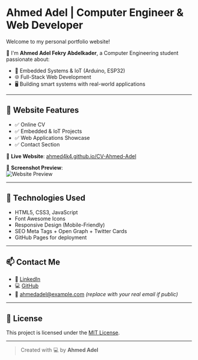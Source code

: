 # Ahmed Adel | Computer Engineer & Web Developer

Welcome to my personal portfolio website!

🚀 I'm **Ahmed Adel Fekry Abdelkader**, a Computer Engineering student passionate about:

- 🔧 Embedded Systems & IoT (Arduino, ESP32)
- 🌐 Full-Stack Web Development
- 🖥️ Building smart systems with real-world applications

---

## 🌟 Website Features

- ✅ Online CV
- ✅ Embedded & IoT Projects
- ✅ Web Applications Showcase
- ✅ Contact Section

🔗 **Live Website**: [ahmed4k4.github.io/CV-Ahmed-Adel](https://ahmed4k4.github.io/CV-Ahmed-Adel/)

📸 **Screenshot Preview**:  
![Website Preview](https://ahmed4k4.github.io/CV-Ahmed-Adel/images/profile.jpg)

---

## 📂 Technologies Used

- HTML5, CSS3, JavaScript
- Font Awesome Icons
- Responsive Design (Mobile-Friendly)
- SEO Meta Tags + Open Graph + Twitter Cards
- GitHub Pages for deployment

---

## 📫 Contact Me

- 💼 [LinkedIn](https://www.linkedin.com/in/ahmed-adel-86438a2a2)
- 💻 [GitHub](https://github.com/ahmed4k4)
- 📧 ahmedadel@example.com *(replace with your real email if public)*

---

## 📜 License

This project is licensed under the [MIT License](LICENSE).

---

> Created with 💻 by **Ahmed Adel**
